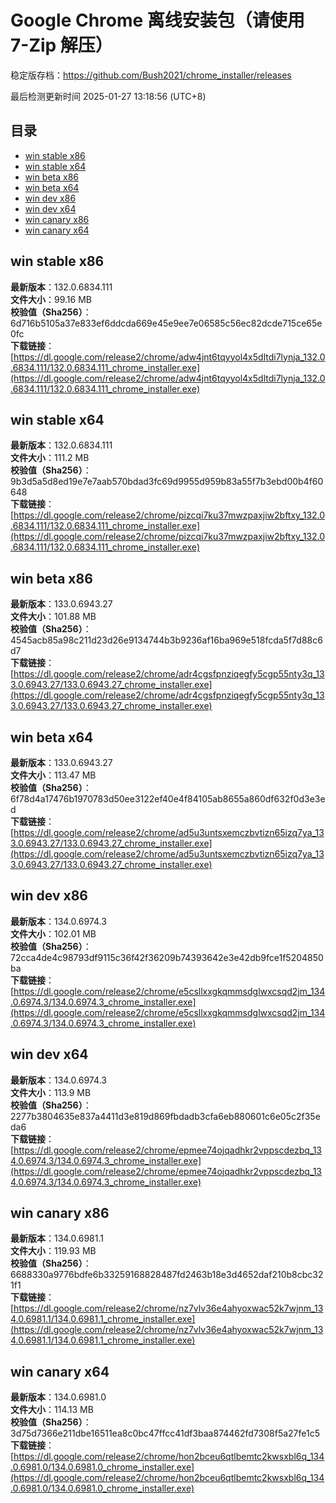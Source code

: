 # Google Chrome 离线安装包（请使用 7-Zip 解压）
稳定版存档：<https://github.com/Bush2021/chrome_installer/releases>

最后检测更新时间
2025-01-27 13:18:56 (UTC+8)


## 目录
* [win stable x86](https://github.com/Bush2021/chrome_installer?tab=readme-ov-file#win-stable-x86)
* [win stable x64](https://github.com/Bush2021/chrome_installer?tab=readme-ov-file#win-stable-x64)
* [win beta x86](https://github.com/Bush2021/chrome_installer?tab=readme-ov-file#win-beta-x86)
* [win beta x64](https://github.com/Bush2021/chrome_installer?tab=readme-ov-file#win-beta-x64)
* [win dev x86](https://github.com/Bush2021/chrome_installer?tab=readme-ov-file#win-dev-x86)
* [win dev x64](https://github.com/Bush2021/chrome_installer?tab=readme-ov-file#win-dev-x64)
* [win canary x86](https://github.com/Bush2021/chrome_installer?tab=readme-ov-file#win-canary-x86)
* [win canary x64](https://github.com/Bush2021/chrome_installer?tab=readme-ov-file#win-canary-x64)

## win stable x86
**最新版本**：132.0.6834.111  
**文件大小**：99.16 MB  
**校验值（Sha256）**：6d716b5105a37e833ef6ddcda669e45e9ee7e06585c56ec82dcde715ce65e0fc  
**下载链接**：[https://dl.google.com/release2/chrome/adw4jnt6tqyyol4x5dltdi7lynja_132.0.6834.111/132.0.6834.111_chrome_installer.exe](https://dl.google.com/release2/chrome/adw4jnt6tqyyol4x5dltdi7lynja_132.0.6834.111/132.0.6834.111_chrome_installer.exe)  

## win stable x64
**最新版本**：132.0.6834.111  
**文件大小**：111.2 MB  
**校验值（Sha256）**：9b3d5a5d8ed19e7e7aab570bdad3fc69d9955d959b83a55f7b3ebd00b4f60648  
**下载链接**：[https://dl.google.com/release2/chrome/pizcqi7ku37mwzpaxjiw2bftxy_132.0.6834.111/132.0.6834.111_chrome_installer.exe](https://dl.google.com/release2/chrome/pizcqi7ku37mwzpaxjiw2bftxy_132.0.6834.111/132.0.6834.111_chrome_installer.exe)  

## win beta x86
**最新版本**：133.0.6943.27  
**文件大小**：101.88 MB  
**校验值（Sha256）**：4545acb85a98c211d23d26e9134744b3b9236af16ba969e518fcda5f7d88c6d7  
**下载链接**：[https://dl.google.com/release2/chrome/adr4cgsfpnziqegfy5cgp55nty3q_133.0.6943.27/133.0.6943.27_chrome_installer.exe](https://dl.google.com/release2/chrome/adr4cgsfpnziqegfy5cgp55nty3q_133.0.6943.27/133.0.6943.27_chrome_installer.exe)  

## win beta x64
**最新版本**：133.0.6943.27  
**文件大小**：113.47 MB  
**校验值（Sha256）**：6f78d4a17476b1970783d50ee3122ef40e4f84105ab8655a860df632f0d3e3ed  
**下载链接**：[https://dl.google.com/release2/chrome/ad5u3untsxemczbvtizn65izq7ya_133.0.6943.27/133.0.6943.27_chrome_installer.exe](https://dl.google.com/release2/chrome/ad5u3untsxemczbvtizn65izq7ya_133.0.6943.27/133.0.6943.27_chrome_installer.exe)  

## win dev x86
**最新版本**：134.0.6974.3  
**文件大小**：102.01 MB  
**校验值（Sha256）**：72cca4de4c98793df9115c36f42f36209b74393642e3e42db9fce1f5204850ba  
**下载链接**：[https://dl.google.com/release2/chrome/e5csllxxgkqmmsdglwxcsqd2jm_134.0.6974.3/134.0.6974.3_chrome_installer.exe](https://dl.google.com/release2/chrome/e5csllxxgkqmmsdglwxcsqd2jm_134.0.6974.3/134.0.6974.3_chrome_installer.exe)  

## win dev x64
**最新版本**：134.0.6974.3  
**文件大小**：113.9 MB  
**校验值（Sha256）**：2277b3804635e837a4411d3e819d869fbdadb3cfa6eb880601c6e05c2f35eda6  
**下载链接**：[https://dl.google.com/release2/chrome/epmee74ojqadhkr2vppscdezbq_134.0.6974.3/134.0.6974.3_chrome_installer.exe](https://dl.google.com/release2/chrome/epmee74ojqadhkr2vppscdezbq_134.0.6974.3/134.0.6974.3_chrome_installer.exe)  

## win canary x86
**最新版本**：134.0.6981.1  
**文件大小**：119.93 MB  
**校验值（Sha256）**：6688330a9776bdfe6b33259168828487fd2463b18e3d4652daf210b8cbc321f1  
**下载链接**：[https://dl.google.com/release2/chrome/nz7vlv36e4ahyoxwac52k7wjnm_134.0.6981.1/134.0.6981.1_chrome_installer.exe](https://dl.google.com/release2/chrome/nz7vlv36e4ahyoxwac52k7wjnm_134.0.6981.1/134.0.6981.1_chrome_installer.exe)  

## win canary x64
**最新版本**：134.0.6981.0  
**文件大小**：114.13 MB  
**校验值（Sha256）**：3d75d7366e211dbe16511ea8c0bc47ffcc41df3baa874462fd7308f5a27fe1c5  
**下载链接**：[https://dl.google.com/release2/chrome/hon2bceu6qtlbemtc2kwsxbl6q_134.0.6981.0/134.0.6981.0_chrome_installer.exe](https://dl.google.com/release2/chrome/hon2bceu6qtlbemtc2kwsxbl6q_134.0.6981.0/134.0.6981.0_chrome_installer.exe)  

